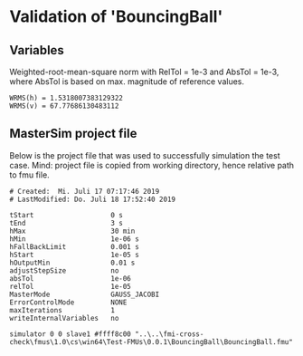 # Validation of 'BouncingBall'

## Variables
Weighted-root-mean-square norm with RelTol = 1e-3 and AbsTol = 1e-3, where
AbsTol is based on max. magnitude of reference values.

```
WRMS(h) = 1.5318007383129322
WRMS(v) = 67.77686130483112
```

## MasterSim project file

Below is the project file that was used to successfully simulation the test case.
Mind: project file is copied from working directory, hence relative path to fmu file.

```
# Created:	Mi. Juli 17 07:17:46 2019
# LastModified:	Do. Juli 18 17:52:40 2019

tStart                   0 s
tEnd                     3 s
hMax                     30 min
hMin                     1e-06 s
hFallBackLimit           0.001 s
hStart                   1e-05 s
hOutputMin               0.01 s
adjustStepSize           no
absTol                   1e-06
relTol                   1e-05
MasterMode               GAUSS_JACOBI
ErrorControlMode         NONE
maxIterations            1
writeInternalVariables   no

simulator 0 0 slave1 #ffff8c00 "..\..\fmi-cross-check\fmus\1.0\cs\win64\Test-FMUs\0.0.1\BouncingBall\BouncingBall.fmu"


```

